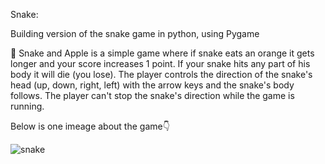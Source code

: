 Snake: 

Building version of the snake game in python, using Pygame

🐍 Snake and Apple is a simple game where if snake eats an orange it gets longer and your score increases 1 point. If your snake hits any part of his body it will die
(you lose). The player controls the direction of the snake's head (up, down, right, left) with the arrow keys and the snake's body follows. The player can't stop the
snake's direction while the game is running.

Below is one imeage about the game👇

<image src="..\captura(1).png" alt="snake">

